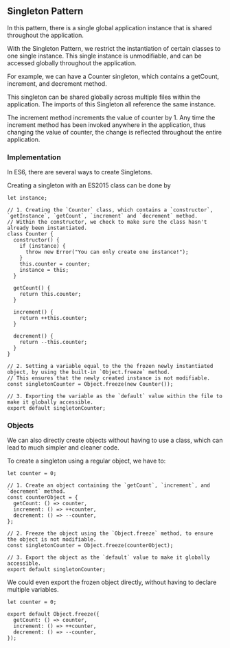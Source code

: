 ## Singleton Pattern

In this pattern, there is a single global application instance that is shared throughout the application.

With the Singleton Pattern, we restrict the instantiation of certain classes to one single instance. This single instance is unmodifiable, and can be accessed globally throughout the application.

For example, we can have a Counter singleton, which contains a getCount, increment, and decrement method.

This singleton can be shared globally across multiple files within the application. The imports of this Singleton all reference the same instance.

The increment method increments the value of counter by 1. Any time the increment method has been invoked anywhere in the application, thus changing the value of counter, the change is reflected throughout the entire application.

### Implementation

In ES6, there are several ways to create Singletons.

Creating a singleton with an ES2015 class can be done by

```
let instance;

// 1. Creating the `Counter` class, which contains a `constructor`, `getInstance`, `getCount`, `increment` and `decrement` method.
// Within the constructor, we check to make sure the class hasn't already been instantiated.
class Counter {
  constructor() {
    if (instance) {
      throw new Error("You can only create one instance!");
    }
    this.counter = counter;
    instance = this;
  }

  getCount() {
    return this.counter;
  }

  increment() {
    return ++this.counter;
  }

  decrement() {
    return --this.counter;
  }
}

// 2. Setting a variable equal to the the frozen newly instantiated object, by using the built-in `Object.freeze` method.
// This ensures that the newly created instance is not modifiable.
const singletonCounter = Object.freeze(new Counter());

// 3. Exporting the variable as the `default` value within the file to make it globally accessible.
export default singletonCounter;

```

### Objects

We can also directly create objects without having to use a class, which can lead to much simpler and cleaner code.

To create a singleton using a regular object, we have to:

```
let counter = 0;

// 1. Create an object containing the `getCount`, `increment`, and `decrement` method.
const counterObject = {
  getCount: () => counter,
  increment: () => ++counter,
  decrement: () => --counter,
};

// 2. Freeze the object using the `Object.freeze` method, to ensure the object is not modifiable.
const singletonCounter = Object.freeze(counterObject);

// 3. Export the object as the `default` value to make it globally accessible.
export default singletonCounter;
```

We could even export the frozen object directly, without having to declare multiple variables.

```
let counter = 0;

export default Object.freeze({
  getCount: () => counter,
  increment: () => ++counter,
  decrement: () => --counter,
});
```
